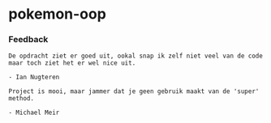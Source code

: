 # pokemon-oop

### Feedback

```
De opdracht ziet er goed uit, ookal snap ik zelf niet veel van de code maar toch ziet het er wel nice uit.

- Ian Nugteren
```

```
Project is mooi, maar jammer dat je geen gebruik maakt van de 'super' method.

- Michael Meir
```
